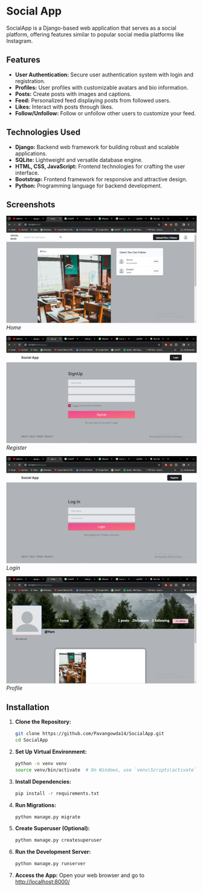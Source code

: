 # Social App
SocialApp is a Django-based web application that serves as a social platform, offering features similar to popular social media platforms like Instagram.

## Features

- **User Authentication:** Secure user authentication system with login and registration.
- **Profiles:** User profiles with customizable avatars and bio information.
- **Posts:** Create posts with images and captions.
- **Feed:** Personalized feed displaying posts from followed users.
- **Likes:** Interact with posts through likes.
- **Follow/Unfollow:** Follow or unfollow other users to customize your feed.

## Technologies Used

- **Django:** Backend web framework for building robust and scalable applications.
- **SQLite:** Lightweight and versatile database engine.
- **HTML, CSS, JavaScript:** Frontend technologies for crafting the user interface.
- **Bootstrap:** Frontend framework for responsive and attractive design.
- **Python:** Programming language for backend development.

## Screenshots

![Screenshot 1](/screenshots/Screenshot1.png)
*Home*

![Screenshot 2](/screenshots/Screenshot2.png)
*Register*

![Screenshot 3](/screenshots/Screenshot3.png)
*Login*

![Screenshot 4](/screenshots/Screenshot4.png)
*Profile*

## Installation

1. **Clone the Repository:**
    ```bash
    git clone https://github.com/Pavangowda14/SocialApp.git
    cd SocialApp
    ```

2. **Set Up Virtual Environment:**
    ```bash
    python -m venv venv
    source venv/bin/activate  # On Windows, use `venv\Scripts\activate`
    ```

3. **Install Dependencies:**
    ```bash
    pip install -r requirements.txt
    ```

4. **Run Migrations:**
    ```bash
    python manage.py migrate
    ```

5. **Create Superuser (Optional):**
    ```bash
    python manage.py createsuperuser
    ```

6. **Run the Development Server:**
    ```bash
    python manage.py runserver
    ```

7. **Access the App:**
   Open your web browser and go to [http://localhost:8000/](http://localhost:8000/)
